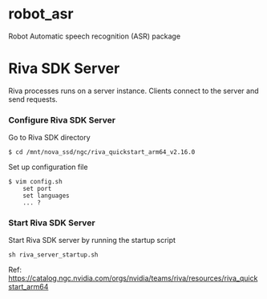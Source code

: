 # robot_asr
Robot Automatic speech recognition (ASR) package

# Riva SDK Server

Riva processes runs on a server instance. Clients connect to the server and send requests.

### Configure Riva SDK Server

Go to Riva SDK directory
```
$ cd /mnt/nova_ssd/ngc/riva_quickstart_arm64_v2.16.0
```

Set up configuration file
```
$ vim config.sh
    set port
    set languages
    ... ?
```

### Start Riva SDK Server

Start Riva SDK server by running the startup script
```
sh riva_server_startup.sh
```

Ref: https://catalog.ngc.nvidia.com/orgs/nvidia/teams/riva/resources/riva_quickstart_arm64
